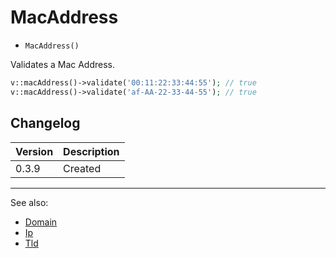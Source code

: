 # MacAddress

- `MacAddress()`

Validates a Mac Address.

```php
v::macAddress()->validate('00:11:22:33:44:55'); // true
v::macAddress()->validate('af-AA-22-33-44-55'); // true
```

## Changelog

Version | Description
--------|-------------
  0.3.9 | Created

***
See also:

- [Domain](Domain.md)
- [Ip](Ip.md)
- [Tld](Tld.md)
